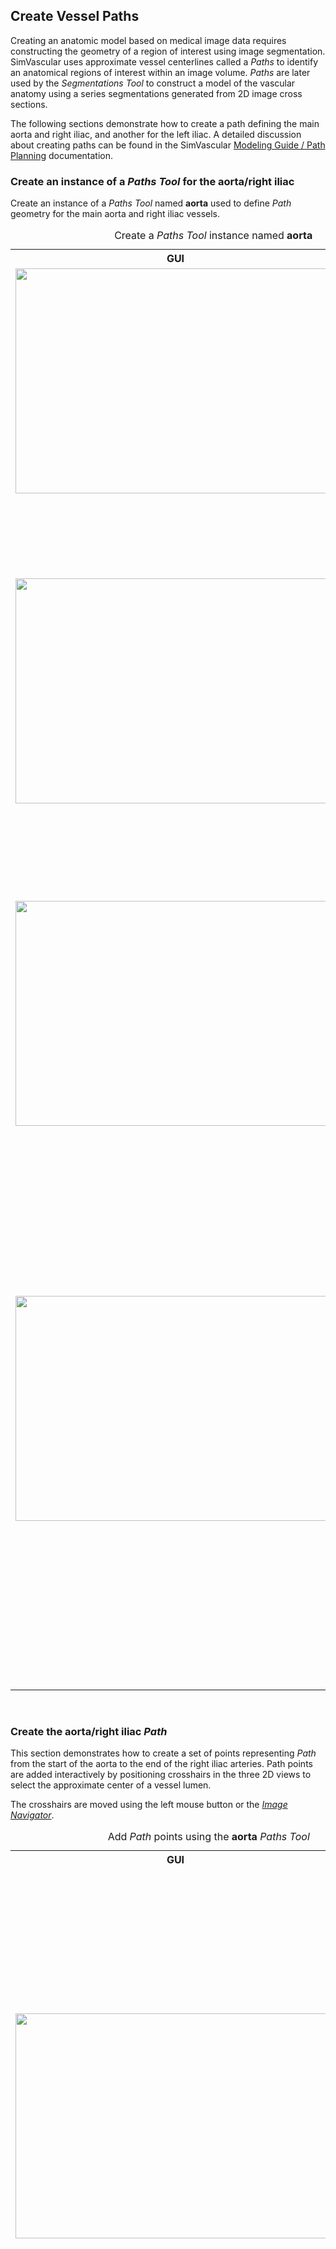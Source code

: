 <h2 id="tutorial_create_paths"> Create Vessel Paths </h2>

Creating an anatomic model based on medical image data requires constructing the geometry of a region of interest
using image segmentation. SimVascular uses approximate vessel centerlines called a <i>Paths</i> to identify
an anatomical regions of interest within an image volume. <i>Paths</i> are later used by the <i>Segmentations</i> <i>Tool</i>
to construct a model of the vascular anatomy using a series segmentations generated from 2D image cross sections.

The following sections demonstrate how to create a path defining the main aorta and right iliac, and another for the left iliac.
A detailed discussion about creating paths can be found in the SimVascular
<a href="http://simvascular.github.io/docsModelGuide.html#modelingPathPlanning.html">Modeling Guide / Path Planning</a> documentation.

<h3 id="tutorial_create_paths_1"> Create an instance of a <i>Paths Tool</i> for the aorta/right iliac </h3>
Create an instance of a <i>Paths Tool</i> named <b>aorta</b> used to define <i>Path</i> geometry for the main aorta 
and right iliac vessels.

<table class="table table-bordered" style="width:100%">
  <caption> Create a <i>Paths Tool</i> instance named <b>aorta</b> </caption>
  <tr>
    <th> GUI </th>
    <th> Description </th>
  </tr>

  <tr>
    <td><img src="../documentation/quickguide/tutorial/images/create-path-1.png" width="512" height="360"> </td>
    <td> Select the <i>Paths</i> <i>Tool</i> in the <i>Data Manager</i> with the right mouse button. <br><br>
         Select the <b>Create Path</b> menu option.
    </td>
  </tr>

  <tr>
    <td><img src="../documentation/quickguide/tutorial/images/create-path-2.png" width="512" height="360"> <br><br>
    </td>
    <td> A <b>Create New Path</b> <i>DiaglogBox</i> appears. <br><br>
         Enter <b>aorta</b> for the <i>Path</i> name in the <b>Path Name:</b> <i>TextBox</i> <br><br>
         From the <b>Subdivision type</b> <i>ComboBox</i> select <b>Spacing Based</b>. <br><br>
         An <i>Information Popup</i> appears; press the <b>OK</b> <i>Button</i>. <br><br>
         Press the <b>Create New Path</b> <i>DiaglogBox</i> <b>OK</b> <i>Button</i>. <br><br>
    </td>
  </tr>

  <tr>
    <td> <img src="../documentation/quickguide/tutorial/images/create-path-3.png" width="512" height="360">
    </td>
    <td> A <i>Data Node</i> named <b>aorta</b> (an instance of a <i>Paths<i> <i>Tool</i>) is created under the
         <i>Data Manager</i> <i>Paths<i> <i>Tool Type</i>.
    </td>
  </tr>

  <tr>
    <td><img src="../documentation/quickguide/tutorial/images/create-path-4.png" width="512" height="360"> </td>
    <td> Double-click on the <i>Data Manager</i> <b>Paths / aorta</b> <i>Data Node</i> with the left mouse button to bring 
         up the <i>SV Path Planning Panel</i>. <br><br>
         Placing the mouse cursor over each GUI control in the <i>SV Path Planning Panel</i> displays a brief description
         explaining what the control does.<br><br>
         Some GUI controls: <br><br>
         <ul style="list-style-type:none;">
             <li> <img src="../documentation/quickguide/tutorial/images/path-add-button.png" width="62" height="15"> - Add a <i>Path</i> point 
                  at the current crosshairs location. <br><br>
             </li>
             <li> <img src="../documentation/quickguide/tutorial/images/path-del-button.png" width="62" height="15"> - Delete the currently 
                  selected <i>Path</i> point.
             </li>
         </ul>
    </td>
  </tr>

</table>

<br>
<h3 id="tutorial_create_paths_2"> Create the aorta/right iliac <i>Path</i> </i> </h3>

This section demonstrates how to create a set of points representing <i>Path</i> from the start of the aorta to the
end of the right iliac arteries. Path points are added interactively by positioning crosshairs in the three 2D
views to select the approximate center of a vessel lumen.

The crosshairs are moved using the left mouse button or the <a href="#image_navigator"><i>Image Navigator</i></a>.

<table class="table table-bordered" style="width:100%">
  <caption> Add <i>Path</i> points using the <b>aorta</b> <i>Paths Tool</i> </caption>
  <tr>
    <th> GUI </th>
    <th> Description </th>
  </tr>

  <tr>
    <td><img src="../documentation/quickguide/tutorial/images/create-path-5.png" width="512" height="360"> </td>
    <td> Using the left mouse button move the crosshairs in the <i>Sagittal 2D View</i> to the top of the aorta. <br><br>
         Press the <b>Add</b> <i>Button</i> in the <i>SV Path Planning Panel</i>. <br><br>
         The selected <i>Path</i> point is shown as a red marker in the 2D views and as a blue cube in the 3D view.<br><br>
         The coordinates of the point are shown in the <i>SV Path Planning Panel</i> <b>Control Point List</b> <i>Table</i>. 
    </td>
  </tr>

  <tr>
    <td><img src="../documentation/quickguide/tutorial/images/create-path-6.png" width="512" height="360"> </td>
    <td> Select the the <i>Data Manager</i> <b>Paths / aorta</b> <i>Data Node</i> with the right mouse button to display
         the <i>Data Node</i> menu. <br><br>
         The menu options specialized for <i>Path Tool</i> <i>Data Nodes</i> are <br><br>
         <ul style="list-style-type:none;">
           <li> <b>Point 2D Size</b> - Set the size in image units of the 2D markers used to show <i>Path</i> points in 2D views <br><br>
           <li> <b>Point 3D Size</b> - Set the size in image units of the 3D markers used to show <i>Path</i> points in the 3D view <br><br>
         </ul>
    </td>
  </tr>

  <tr>
    <td><img src="../documentation/quickguide/tutorial/images/create-path-7.png" width="512" height="360"></td>
    <td> 
    Create several more <i>Path</i> points using the left mouse button to move the crosshairs in the 2D views and 
         pressing the <b>Add</b>  <i>Button</i>. <br><br>
         The coordinates of the <i>Path</i> points are shown in the <i>SV Path Planning Panel</i> <b>Control Point List</b> <i>Table</i>. <br><br>
         Switch the view to a single 3D view. <br><br>
         The <i>Path</i> points are shown as blue cubes. Move the mouse cursor over a <i>Path</i> point selects it: the <i>Path</i> point 
         marker turns red and the point is highlighted in <i>SV Path Planning Panel</i> <b>Control Point List</b> <i>Table</i>. <br><br>
         Press the <img src="../documentation/quickguide/gui/images/gui-save-icon.png" width="20" height="17"> icon in the
         <i>ToolBar</i> to save the <i>Project</i>. <br><br>
    </td>

  </tr>

  <tr>
    <td><img src="../documentation/quickguide/tutorial/images/create-path-8.png" width="512" height="360"> </td>
    <td> 
         Selecting a <i>Path</i> point from the <i>SV Path Planning Panel</i> <b>Control Point List</b> <i>Table</i>
         positions the crosshairs and moves the image scan slices so that they intersect at that point, the location 
         they had when the point was added. 
         <br<br>
         New <i>Path</i> points may be inserted at any location along the path. 
    </td>
  </tr>
</table>

<br>
<h3 id="tutorial_create_paths_3"> Create an instance of a <i>Paths Tool</i> for the left iliac </h3>

Create an instance of a <i>Paths Tool</i> named <b>left-iliac</b> used to define <i>Path</i> geometry from the
aorta/right iliac bifurcation to the end of the left iliac.

<table class="table table-bordered" style="width:100%">
  <caption> Create a <i>Paths Tool</i> instance named <b>left-iliac</b> </caption>
  <tr>
    <th> GUI </th>
    <th> Description </th>
  </tr>

  <tr>
    <td><img src="../documentation/quickguide/tutorial/images/create-path-9.png" width="512" height="360"> </td>
    <td> Select the <i>Paths</i> <i>Tool</i> in the <i>Data Manager</i> with the right mouse button. <br><br>
         Select the <b>Create Path</b> menu option.
    </td>
  </tr>

  <tr>
    <td><img src="../documentation/quickguide/tutorial/images/create-path-10.png" width="512" height="360"> <br><br>
    </td>
    <td> A <b>Create New Path</b> <i>DiaglogBox</i> appears. <br><br>
         Enter <b>left-iliac</b> for the <i>Path</i> name in the <b>Path Name:</b> <i>TextBox</i> <br><br>
         From the <b>Subdivision type</b> <i>ComboBox</i> select <b>Spacing Based</b>. <br><br>
         An <i>Information Popup</i> appears; press the <b>OK</b> <i>Button</i>. <br><br>
         Press the <b>Create New Path</b> <i>DiaglogBox</i> <b>OK</b> <i>Button</i>. <br><br>
    </td>
  </tr>

  <tr>
    <td> <img src="../documentation/quickguide/tutorial/images/create-path-11.png" width="512" height="360">
    </td>
    <td> A <i>Data Node</i> named <b>left-iliac</b> (an instance of a <i>Paths<i> <i>Tool</i>) is created under the
         <i>Data Manager</i> <i>Paths<i> <i>Tool Type</i>.
    </td>
  </tr>

  <tr>
    <td><img src="../documentation/quickguide/tutorial/images/create-path-12.png" width="512" height="360"> </td>
    <td> Double-click on the <i>Data Manager</i> <b>Paths / left-iliac</b> <i>Data Node</i> with the left mouse button to bring 
         up the <i>SV Path Planning Panel</i>. <br><br>
         Placing the mouse cursor over each GUI control in the <i>SV Path Planning Panel</i> displays a brief description
         explaining what the control does.<br><br>
    </td>
  </tr>
</table>

<br>
<h3 id="tutorial_create_paths_4"> Create the left iliac <i>Path</i> </h3>

This section demonstrates how to create a set of points representing a <i>Path</i> from the aorta/right iliac bifurcation
to the end of the left iliac. Path points are added interactively by positioning crosshairs in the three 2D views to
select the approximate center of a vessel lumen.

The crosshairs are moved using the left mouse button.

<div style="background-color: #F0F0F0; padding: 10px; border: 1px solid #d0d0d0; border-left: 6px solid #d0d0d0">
It is important to place the first <i>Path</i> point inside of the aorta. This is needed to produce a valid solid model
when then left iliac is joined with the aorta.
</div>
<br>

<table class="table table-bordered" style="width:100%">
  <caption> Add <i>Path</i> points using the <b>left-iliac</b> <i>Paths Tool</i> </caption>
  <tr>
    <th> GUI </th>
    <th> Description </th>
  </tr>

  <tr>
    <td><img src="../documentation/quickguide/tutorial/images/create-path-13.png" width="512" height="360"> </td>
    <td> Using the left mouse button move the crosshairs to a point inside the aorta near were it branches into the left 
         and right iliacs. <br><br> 
         Press the <b>Add</b> <i>Button</i> in the <i>SV Path Planning Panel</i>. <br><br>
         The coordinates of the point are shown in the <i>SV Path Planning Panel</i> <b>Control Point List</b> <i>Table</i>.
    </td>
  </tr>

  <tr>
    <td><img src="../documentation/quickguide/tutorial/images/create-path-14.png" width="512" height="360"> </td>
    <td> Create several more <i>Path</i> points using the left mouse button to move the crosshairs in the 2D views and
         pressing the <b>Add</b> <i>Button</i>. <br><br>
         The coordinates of the <i>Path</i> points are shown in the <i>SV Path Planning Panel</i> <b>Control Point List</b> <i>Table</i>. <br><br>
         Switch the view to a single 3D view. <br><br>
         The <i>Path</i> points are shown as blue cubes. Move the mouse cursor over a <i>Path</i> point selects it: the <i>Path</i> point 
         marker turns red and the point is highlighted in <i>SV Path Planning Panel</i> <b>Control Point List</b> <i>Table</i>. <br><br>
         Press the <img src="../documentation/quickguide/gui/images/gui-save-icon.png" width="20" height="17"> icon in the
         <i>ToolBar</i> to save the <i>Project</i>. <br><br>
    </td>

  </tr>
</table>
